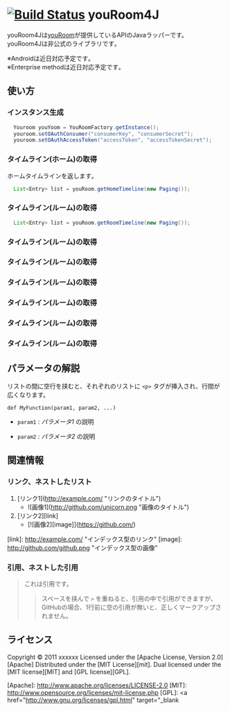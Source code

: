 [![Build Status](https://secure.travis-ci.org/rochefort/gem-search.png)](http://travis-ci.org/rochefort/gem-search)
youRoom4J
=========
youRoom4Jは<a target="blank" href="https://www.youroom.in/">youRoom</a>が提供しているAPIのJavaラッパーです。<br/>
youRoom4Jは非公式のライブラリです｡

※Androidは近日対応予定です｡<br/>
※Enterprise methodは近日対応予定です｡

使い方
------
### インスタンス生成 ###
```java
  Youroom youYoom = YouRoomFactory.getInstance();
  youroom.setOAuthConsumer("consumerKey", "consumerSecret");
  youroom.setOAuthAccessToken("accessToken", "accessTokenSecret");
```
### タイムライン(ホーム)の取得 ###
ホームタイムラインを返します｡
```java
  List<Entry> list = youRoom.getHomeTimeline(new Paging());
```
### タイムライン(ルーム)の取得 ###
```java
  List<Entry> list = youRoom.getRoomTimeline(new Paging());
```
### タイムライン(ルーム)の取得 ###

### タイムライン(ルーム)の取得 ###

### タイムライン(ルーム)の取得 ###

### タイムライン(ルーム)の取得 ###

### タイムライン(ルーム)の取得 ###

### タイムライン(ルーム)の取得 ###
    
    














パラメータの解説
----------------
リストの間に空行を挟むと、それぞれのリストに `<p>` タグが挿入され、行間が
広くなります。
 
    def MyFunction(param1, param2, ...)
 
+   `param1` :
    _パラメータ1_ の説明
 
+   `param2` :
    _パラメータ2_ の説明
 
関連情報
--------
### リンク、ネストしたリスト
1. [リンク1](<a href="http://example.com/" target="_blank" rel="noreferrer" style="cursor:help;display:inline !important;">http://example.com/</a> "リンクのタイトル")
    * ![画像1](<a href="http://github.com/unicorn.png" target="_blank" rel="noreferrer" style="cursor:help;display:inline !important;">http://github.com/unicorn.png</a> "画像のタイトル")
2. [リンク2][link]
    - [![画像2][image]](<a href="https://github.com/" target="_blank" rel="noreferrer" style="cursor:help;display:inline !important;">https://github.com/</a>)
 
  [link]: <a href="http://example.com/" target="_blank" rel="noreferrer" style="cursor:help;display:inline !important;">http://example.com/</a> "インデックス型のリンク"
  [image]: <a href="http://github.com/github.png" target="_blank" rel="noreferrer" style="cursor:help;display:inline !important;">http://github.com/github.png</a> "インデックス型の画像"
 
### 引用、ネストした引用
> これは引用です。
>
> > スペースを挟んで `>` を重ねると、引用の中で引用ができますが、
> > GitHubの場合、1行前に空の引用が無いと、正しくマークアップされません。
 
ライセンス
----------
Copyright &copy; 2011 xxxxxx
Licensed under the [Apache License, Version 2.0][Apache]
Distributed under the [MIT License][mit].
Dual licensed under the [MIT license][MIT] and [GPL license][GPL].
 
[Apache]: <a href="http://www.apache.org/licenses/LICENSE-2.0" target="_blank" rel="noreferrer" style="cursor:help;display:inline !important;">http://www.apache.org/licenses/LICENSE-2.0</a>
[MIT]: <a href="http://www.opensource.org/licenses/mit-license.php" target="_blank" rel="noreferrer" style="cursor:help;display:inline !important;">http://www.opensource.org/licenses/mit-license.php</a>
[GPL]: <a href="http://www.gnu.org/licenses/gpl.html" target="_blank